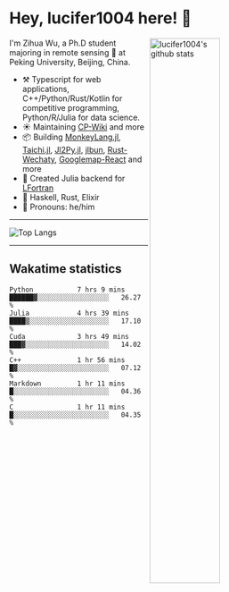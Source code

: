 # Hey, lucifer1004 here! :wave:

<img width="50%" align="right" alt="lucifer1004's github stats" src="https://github-readme-stats.vercel.app/api?username=lucifer1004&show_icons=true">

I'm Zihua Wu, a Ph.D student majoring in remote sensing :satellite: at Peking University, Beijing, China.

- :hammer_and_pick: Typescript for web applications, C++/Python/Rust/Kotlin for competitive programming, Python/R/Julia for data science.
- :sunny: Maintaining [CP-Wiki](https://cp-wiki.vercel.app) and more 
- :package: Building [MonkeyLang.jl](https://github.com/lucifer1004/MonkeyLang.jl), [Taichi.jl](https://github.com/lucifer1004/Taichi.jl), [Jl2Py.jl](https://github.com/lucifer1004/Jl2Py.jl), [jlbun](https://github.com/lucifer1004/jlbun), [Rust-Wechaty](https://github.com/wechaty/rust-wechaty), [Googlemap-React](https://github.com/googlemap-react/googlemap-react) and more
- :sparkler: Created Julia backend for [LFortran](https://github.com/lfortran/lfortran)
- :seedling: Haskell, Rust, Elixir
- :man: Pronouns: he/him

---

![Top Langs](https://github-readme-stats.vercel.app/api/top-langs/?username=lucifer1004&layout=compact)

---

## Wakatime statistics

<!--START_SECTION:waka-->

```text
Python           7 hrs 9 mins    ██████▓░░░░░░░░░░░░░░░░░░   26.27 %
Julia            4 hrs 39 mins   ████▒░░░░░░░░░░░░░░░░░░░░   17.10 %
Cuda             3 hrs 49 mins   ███▓░░░░░░░░░░░░░░░░░░░░░   14.02 %
C++              1 hr 56 mins    █▓░░░░░░░░░░░░░░░░░░░░░░░   07.12 %
Markdown         1 hr 11 mins    █░░░░░░░░░░░░░░░░░░░░░░░░   04.36 %
C                1 hr 11 mins    █░░░░░░░░░░░░░░░░░░░░░░░░   04.35 %
```

<!--END_SECTION:waka-->
